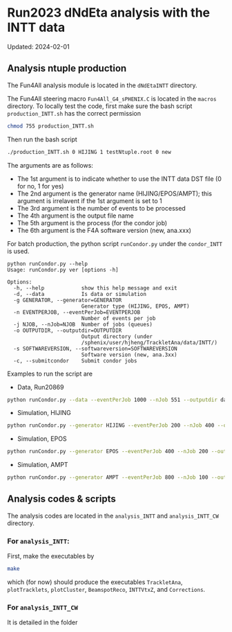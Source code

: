 # Run2023 dNdEta analysis with the INTT data
Updated: 2024-02-01

## Analysis ntuple production
The Fun4All analysis module is located in the `dNdEtaINTT` directory.  

The Fun4All steering macro `Fun4All_G4_sPHENIX.C` is located in the `macros` directory. To locally test the code, first make sure the bash script `production_INTT.sh` has the correct permission
```bash
chmod 755 production_INTT.sh
```
Then run the bash script 
```bash
./production_INTT.sh 0 HIJING 1 testNtuple.root 0 new
```
The arguments are as follows:
- The 1st argument is to indicate whether to use the INTT data DST file (0 for no, 1 for yes)
- The 2nd argument is the generator name (HIJING/EPOS/AMPT); this argument is irrelavent if the 1st argument is set to 1
- The 3rd argument is the number of events to be processed
- The 4th argument is the output file name
- The 5th argument is the process (for the condor job)
- The 6th argument is the F4A software version (new, ana.xxx)

For batch production, the python script `runCondor.py` under the `condor_INTT` is used. 
```
python runCondor.py --help
Usage: runCondor.py ver [options -h]

Options:
  -h, --help            show this help message and exit
  -d, --data            Is data or simulation
  -g GENERATOR, --generator=GENERATOR
                        Generator type (HIJING, EPOS, AMPT)
  -n EVENTPERJOB, --eventPerJob=EVENTPERJOB
                        Number of events per job
  -j NJOB, --nJob=NJOB  Number of jobs (queues)
  -o OUTPUTDIR, --outputdir=OUTPUTDIR
                        Output directory (under
                        /sphenix/user/hjheng/TrackletAna/data/INTT/)
  -s SOFTWAREVERSION, --softwareversion=SOFTWAREVERSION
                        Software version (new, ana.3xx)
  -c, --submitcondor    Submit condor jobs
```
Examples to run the script are
- Data, Run20869
```bash
python runCondor.py --data --eventPerJob 1000 --nJob 551 --outputdir data_Run20869 --softwareversion ana.382 --submitcondor
```
- Simulation, HIJING
```bash
python runCondor.py --generator HIJING --eventPerJob 200 --nJob 400 --outputdir HIJING_ana398_xvtx-0p04cm_yvtx0p24cm_zvtx-20cm_dummyAlignParams --softwareversion ana.398 --submitcondor
```
- Simulation, EPOS
```bash
python runCondor.py --generator EPOS --eventPerJob 400 --nJob 200 --outputdir EPOS_ana399_xvtx-0p04cm_yvtx0p24cm_zvtx-20cm_dummyAlignParams --softwareversion ana.399  --submitcondor
```
- Simulation, AMPT
```bash
python runCondor.py --generator AMPT --eventPerJob 800 --nJob 100 --outputdir AMPT_ana400_xvtx-0p04cm_yvtx0p24cm_zvtx-20cm_dummyAlignParams --softwareversion ana.400 --submitcondor
```

## Analysis codes & scripts
The analysis codes are located in the `analysis_INTT` and `analysis_INTT_CW` directory.

### For `analysis_INTT`:
First, make the executables by
```bash
make
```
which (for now) should produce the executables `TrackletAna`, `plotTracklets`, `plotCluster`, `BeamspotReco`, `INTTVtxZ`, and `Corrections`. 

### For `analysis_INTT_CW`
It is detailed in the folder


